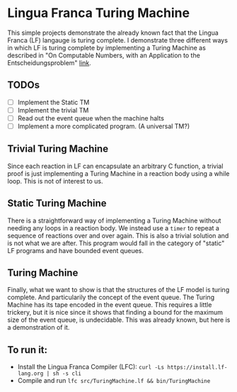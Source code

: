 # Lingua Franca Turing Machine
This simple projects demonstrate the already known fact that the Lingua Franca
(LF) langauge is turing complete. I demonstrate three different ways in which LF
is turing complete by implementing a Turing Machine as described in "On
Computable Numbers, with an Application to the Entscheidungsproblem"
[link](https://www.cs.virginia.edu/~robins/Turing_Paper_1936.pdf).

## TODOs
- [ ] Implement the Static TM
- [ ] Implement the trivial TM
- [ ] Read out the event queue when the machine halts
- [ ] Implement a more complicated program. (A universal TM?)

## Trivial Turing Machine
Since each reaction in LF can encapsulate an arbitrary C function, a trivial
proof is just implementing a Turing Machine in a reaction body using a while
loop. This is not of interest to us.

## Static Turing Machine
There is a straightforward way of implementing a Turing Machine without needing
any loops in a reaction body. We instead use a `timer` to repeat a sequence of
reactions over and over again. This is also a trivial solution and is not what
we are after. This program would fall in the category of "static" LF programs
and have bounded event queues.

## Turing Machine
Finally, what we want to show is that the structures of the LF model is turing
complete. And particularily the concept of the event queue. The Turing Machine
has its tape encoded in the event queue. This requires a little trickery, but it
is nice since it shows that finding a bound for the maximum size of the event
queue, is undecidable. This was already known, but here is a demonstration of it.

## To run it:
- Install the Lingua Franca Compiler (LFC): `curl -Ls https://install.lf-lang.org | sh -s cli`
- Compile and run `lfc src/TuringMachine.lf && bin/TuringMachine`